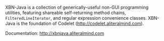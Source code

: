 XBN-Java is a collection of generically-useful non-GUI programming utilities, featuring shareable self-returning method chains, `FilteredLineIterator`, and regular expression convenience classes. XBN-Java is the foundation of Codelet (http://codelet.aliteralmind.com).

Documentation: http://xbnjava.aliteralmind.com
